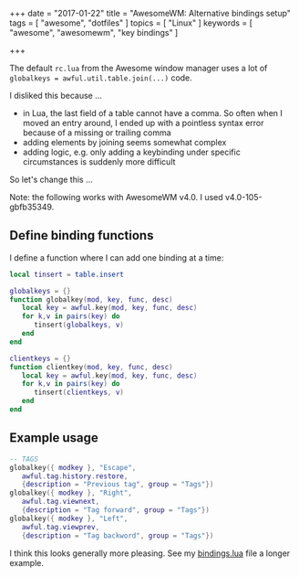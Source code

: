 +++
date = "2017-01-22"
title = "AwesomeWM: Alternative bindings setup"
tags = [ "awesome", "dotfiles" ]
topics = [ "Linux" ]
keywords = [ "awesome", "awesomewm", "key bindings" ]

+++

The default `rc.lua` from the Awesome window manager uses a lot of
`globalkeys = awful.util.table.join(...)` code.

I disliked this because ...

- in Lua, the last field of a table cannot have a comma. So often when
  I moved an entry around, I ended up with a pointless syntax error 
  because of a missing or trailing comma
- adding elements by joining seems somewhat complex
- adding logic, e.g. only adding a keybinding under specific
  circumstances is suddenly more difficult
  
So let's change this ...

<!--more-->

Note: the following works with AwesomeWM v4.0. I used v4.0-105-gbfb35349.


## Define binding functions

I define a function where I can add one binding at a time:

``` lua
local tinsert = table.insert

globalkeys = {}    
function globalkey(mod, key, func, desc)
   local key = awful.key(mod, key, func, desc)
   for k,v in pairs(key) do
      tinsert(globalkeys, v)
   end
end

clientkeys = {}
function clientkey(mod, key, func, desc)
   local key = awful.key(mod, key, func, desc)
   for k,v in pairs(key) do
      tinsert(clientkeys, v)
   end
end
```

## Example usage

``` lua
-- TAGS
globalkey({ modkey }, "Escape",
   awful.tag.history.restore,
   {description = "Previous tag", group = "Tags"})
globalkey({ modkey }, "Right",
   awful.tag.viewnext,
   {description = "Tag forward", group = "Tags"})
globalkey({ modkey }, "Left",
   awful.tag.viewprev,
   {description = "Tag backword", group = "Tags"})
```

I think this looks generally more pleasing. See
my
[bindings.lua](https://bitbucket.org/holgerschurig/dotfiles/src/HEAD/awesome-4/.config/awesome/bindings.lua?at=master&fileviewer=file-view-default) file
a longer example.
